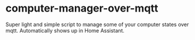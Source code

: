 # computer-manager-over-mqtt
Super light and simple script to manage some of your computer states over mqtt. Automatically shows up in Home Assistant.
